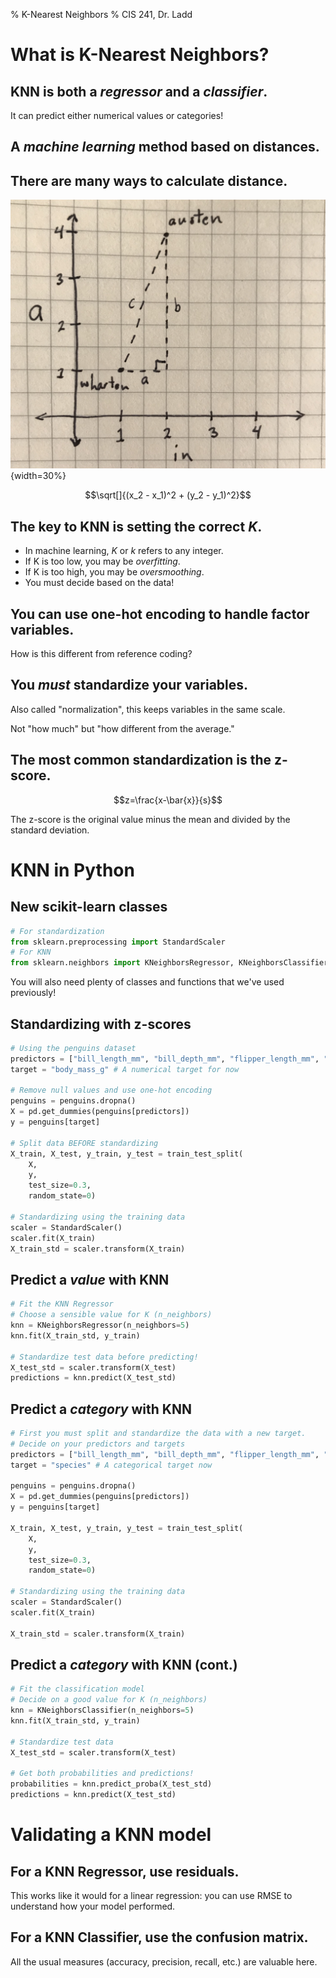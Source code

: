 % K-Nearest Neighbors
% CIS 241, Dr. Ladd

# What is K-Nearest Neighbors?

## KNN is both a *regressor* and a *classifier*.

It can predict either numerical values or categories!

## A *machine learning* method based on distances.

## There are many ways to calculate distance.

![[Euclidean distance](http://programminghistorian.org/en/lessons/common-similarity-measures#what-is-similarity-or-distance) is the default in scikit-learn.](img/euclidean.jpg){width=30%}

$$\sqrt[]{(x_2 - x_1)^2 + (y_2 - y_1)^2}$$

## The key to KNN is setting the correct *K*.

- In machine learning, *K* or *k* refers to any integer.
- If K is too low, you may be *overfitting*.
- If K is too high, you may be *oversmoothing*.
- You must decide based on the data!

## You can use one-hot encoding to handle factor variables.

How is this different from reference coding?

## You ***must*** standardize your variables.

Also called "normalization", this keeps variables in the same scale.

Not "how much" but "how different from the average."

## The most common standardization is the z-score.

$$z=\frac{x-\bar{x}}{s}$$

The z-score is the original value minus the mean and divided by the standard deviation.

# KNN in Python

## New scikit-learn classes

```python
# For standardization
from sklearn.preprocessing import StandardScaler
# For KNN
from sklearn.neighbors import KNeighborsRegressor, KNeighborsClassifier
```

You will also need plenty of classes and functions that we've used previously!

## Standardizing with z-scores

```python
# Using the penguins dataset
predictors = ["bill_length_mm", "bill_depth_mm", "flipper_length_mm", "sex"]
target = "body_mass_g" # A numerical target for now

# Remove null values and use one-hot encoding
penguins = penguins.dropna()
X = pd.get_dummies(penguins[predictors])
y = penguins[target]

# Split data BEFORE standardizing
X_train, X_test, y_train, y_test = train_test_split(
    X, 
    y, 
    test_size=0.3, 
    random_state=0)

# Standardizing using the training data
scaler = StandardScaler()
scaler.fit(X_train)
X_train_std = scaler.transform(X_train)
```

## Predict a *value* with KNN

```python
# Fit the KNN Regressor
# Choose a sensible value for K (n_neighbors)
knn = KNeighborsRegressor(n_neighbors=5)
knn.fit(X_train_std, y_train)

# Standardize test data before predicting!
X_test_std = scaler.transform(X_test)
predictions = knn.predict(X_test_std)
```

## Predict a *category* with KNN


```python
# First you must split and standardize the data with a new target.
# Decide on your predictors and targets
predictors = ["bill_length_mm", "bill_depth_mm", "flipper_length_mm", "sex"]
target = "species" # A categorical target now

penguins = penguins.dropna()
X = pd.get_dummies(penguins[predictors])
y = penguins[target]

X_train, X_test, y_train, y_test = train_test_split(
    X, 
    y, 
    test_size=0.3, 
    random_state=0)

# Standardizing using the training data
scaler = StandardScaler()
scaler.fit(X_train)

X_train_std = scaler.transform(X_train)
```

## Predict a *category* with KNN (cont.)

```python
# Fit the classification model
# Decide on a good value for K (n_neighbors)
knn = KNeighborsClassifier(n_neighbors=5)
knn.fit(X_train_std, y_train)

# Standardize test data
X_test_std = scaler.transform(X_test)

# Get both probabilities and predictions!
probabilities = knn.predict_proba(X_test_std)
predictions = knn.predict(X_test_std)
```

# Validating a KNN model

## For a KNN Regressor, use residuals.

This works like it would for a linear regression: you can use RMSE to understand how your model performed.

## For a KNN Classifier, use the confusion matrix.

All the usual measures (accuracy, precision, recall, etc.) are valuable here.
